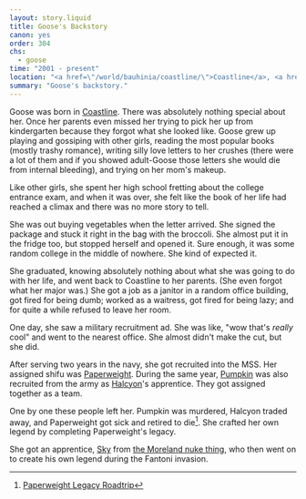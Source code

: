 ```yaml
---
layout: story.liquid
title: Goose's Backstory
canon: yes
order: 304
chs:
  - goose
time: "2001 - present"
location: "<a href=\"/world/bauhinia/coastline/\">Coastline</a>, <a href=\"/world/bauhinia/\">Bauhinia</a>"
summary: "Goose's backstory."
---
```


Goose was born in [Coastline](/world/bauhinia/coastline/). There was absolutely nothing special about her. Once her parents even missed her trying to pick her up from kindergarten because they forgot what she looked like. Goose grew up playing and gossiping with other girls, reading the most popular books (mostly trashy romance), writing silly love letters to her crushes (there were a lot of them and if you showed adult-Goose those letters she would die from internal bleeding), and trying on her mom's makeup.

Like other girls, she spent her high school fretting about the college entrance exam, and when it was over, she felt like the book of her life had reached a climax and there was no more story to tell.

She was out buying vegetables when the letter arrived. She signed the package and stuck it right in the bag with the broccoli. She almost put it in the fridge too, but stopped herself and opened it. Sure enough, it was some random college in the middle of nowhere. She kind of expected it.

She graduated, knowing absolutely nothing about what she was going to do with her life, and went back to Coastline to her parents. (She even forgot what her major was.) She got a job as a janitor in a random office building, got fired for being dumb; worked as a waitress, got fired for being lazy; and for quite a while refused to leave her room.

One day, she saw a military recruitment ad. She was like, "wow that's *really* cool" and went to the nearest office. She almost didn't make the cut, but she did.

After serving two years in the navy, she got recruited into the MSS. Her assigned shifu was [Paperweight](/characters/paperweight/). During the same year, [Pumpkin](/characters/pumpkin/) was also recruited from the army as [Halcyon](/characters/halcyon/)'s apprentice. They got assigned together as a team.

One by one these people left her. Pumpkin was murdered, Halcyon traded away, and Paperweight got sick and retired to die[^1]. She crafted her own legend by completing Paperweight's legacy.

[^1]: [Paperweight Legacy Roadtrip](/stories/paperweight-legacy-roadtrip/)

She got an apprentice, [Sky](/characters/sky/) from [the Moreland nuke thing](/stories/a-nuke-from-moreland/), who then went on to create his own legend during the Fantoni invasion.
